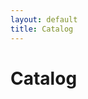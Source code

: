 ```yaml
---
layout: default
title: Catalog
---
```

<h1>Catalog</h1>
<div id="catalog" class="grid"></div>
<script>/* client-side will fetch /_data/products.json */</script>